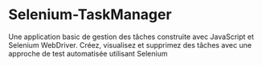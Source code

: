 # Selenium-TaskManager
Une application basic de gestion des tâches construite avec JavaScript et Selenium WebDriver. Créez, visualisez et supprimez des tâches avec une approche de test automatisée utilisant Selenium


